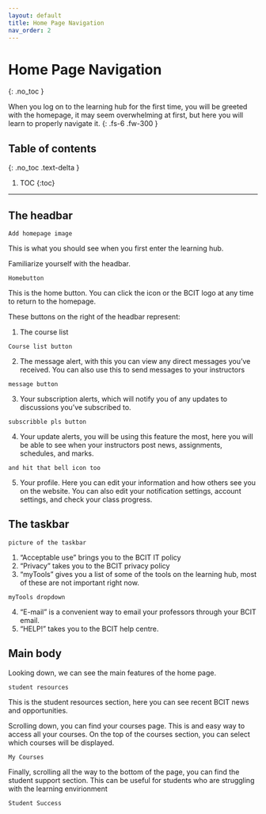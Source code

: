 ```yaml
---
layout: default
title: Home Page Navigation
nav_order: 2
---
```


# Home Page Navigation
{: .no_toc }


When you log on to the learning hub for the first time, you will be greeted with the homepage,
it may seem overwhelming at first, but here you will learn to properly navigate it.
{: .fs-6 .fw-300 }

## Table of contents
{: .no_toc .text-delta }

1. TOC
{:toc}

---


## The headbar

```
Add homepage image
```
This is what you should see when you first enter the learning hub. 

Familiarize yourself with the headbar.

```
Homebutton
```
This is the home button. You can click the icon or the BCIT logo at any time to return to the homepage.

These buttons on the right of the headbar represent:
  1. The course list 
  ```
  Course list button
  ```
  2. The message alert, with this you can view any direct messages you’ve received. You can also use this to send messages to your instructors 
  ```
  message button
  ```
  3. Your subscription alerts, which will notify you of any updates to discussions you’ve subscribed to. 
  ```
  subscribble pls button
  ```
  4. Your update alerts, you will be using this feature the most, here you will be able to see when your instructors post news, assignments, schedules, and marks. 
  ```
  and hit that bell icon too
  ```
  5. Your profile. Here you can edit your information and how others see you on the website. You can also edit your notification settings, account settings, and check your class      progress.


## The taskbar

```
picture of the taskbar
```
1. “Acceptable use” brings you to the BCIT IT policy
2.  “Privacy” takes you to the BCIT privacy policy
3. “myTools” gives you a list of some of the tools on the learning hub, most of these are not important right now.
```
myTools dropdown
```
4. “E-mail” is a convenient way to email your professors through your BCIT email. 
5. “HELP!” takes you to the BCIT help centre.



## Main body

Looking down, we can see the main features of the home page.
```
student resources
```
This is the student resources section, here you can see recent BCIT news and opportunities.

Scrolling down, you can find your courses page. This is and easy way to access all your courses. On the top of the courses section, you can select which courses will be displayed.
```
My Courses
```

Finally, scrolling all the way to the bottom of the page, you can find the student support section. This can be useful for students who are struggling with the learning envirionment

```
Student Success
```


